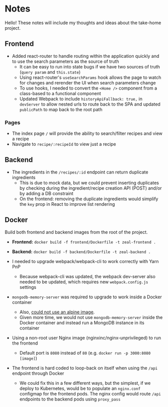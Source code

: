 # Notes

Hello! These notes will include my thoughts and ideas about the take-home project.

## Frontend

- Added react-router to handle routing within the application quickly and to use the search parameters as the source of truth
  - It can be easy to run into state bugs if we have two sources of truth (`query param` and `this.state`)
  - Using react-router's `useSearchParams` hook allows the page to watch for changes and rerender the UI when search parameters change
  - To use hooks, I needed to convert the `<Home />` component from a class-based to a functional component
  - Updated Webpack to include `historyApiFallback: true,` in `devServer` to allow nested urls to route back to the SPA and updated `publicPath` to map back to the root path

### Pages

- The index page `/` will provide the ability to search/filter recipes and view a recipe
- Navigate to `recipe/:recipeId` to view just a recipe

## Backend

- The ingredients in the `/recipes/:id` endpoint can return duplicate ingredients
  - This is due to mock data, but we could prevent inserting duplicates by checking during the ingredient/recipe creation API (POST) and/or by adding a DB constraint
  - On the frontend: removing the duplicate ingredients would simplify the `key` prop in React to improve list rendering

## Docker

Build both frontend and backend images from the root of the project.

- **Frontend:** `docker build -f frontend/Dockerfile -t zeal-frontend .`
- **Backend:** `docker build -f backend/Dockerfile -t zeal-backend .`

- I needed to upgrade webpack/webpack-cli to work correctly with Yarn PnP
  - Because webpack-cli was updated, the webpack dev-server also needed to be updated, which requires new `webpack.config.js` settings
- `mongodb-memory-server` was required to upgrade to work inside a Docker container
  - Also, [could not use an alpine image](https://nodkz.github.io/mongodb-memory-server/docs/guides/integration-examples/docker/).
  - Given more time, we would not use `mongodb-memory-server` inside the Docker container and instead run a MongoDB instance in its container
- Using a non-root user Nginx image (nginxinc/nginx-unprivileged) to run the frontend
  - Default port is `8080` instead of `80` (e.g. `docker run -p 3000:8080 [image]`)
- The frontend is hard coded to loop-back on itself when using the `/api` endpoint through Docker
  - We could fix this in a few different ways, but the simplest, if we deploy to Kubernetes, would be to populate an `nginx.conf` configmap for the frontend pods. The nginx config would route `/api` endpoints to the backend pods using `proxy_pass`
